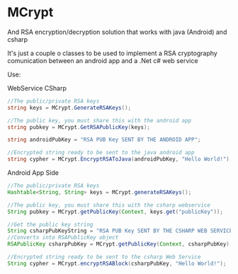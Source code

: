 # MCrypt
And RSA encryption/decryption solution that works with java (Android) and csharp

It's just a couple o classes to be used to implement a RSA cryptography comunication between an android app and a .Net c# web service

Use:

WebService CSharp

```csharp
//The public/private RSA keys
string keys = MCrypt.GenerateRSAKeys();

//The public key, you must share this with the android app
string pubkey = MCrypt.GetRSAPublicKey(keys);

string androidPubKey = "RSA PUB Key SENT BY THE ANDROID APP";

//Encrypted string ready to be sent to the java android app
string cypher = MCrypt.EncryptRSAToJava(androidPubKey, "Hello World!");
```

Android App Side

```java
//The public/private RSA keys
Hashtable<String, String> keys = MCrypt.generateRSAKeys();

//The public key, you must share this with the csharp webservice
String pubkey = MCrypt.getPublicKey(Context, keys.get("publicKey"));

//Get the public key string
String csharpPubKeyString = "RSA PUB Key SENT BY THE CSHARP WEB SERVICE";
//Converts into RSAPublicKey object
RSAPublicKey csharpPubKey = MCrypt.getPublicKey(Context, csharpPubKey);

//Encrypted string ready to be sent to the csharp Web Service
String cypher = MCrypt.encryptRSABlock(csharpPubKey, "Hello World!");
```